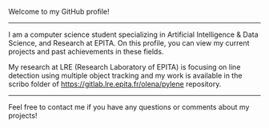 Welcome to my GitHub profile!

---

I am a computer science student specializing in Artificial Intelligence & Data Science, and Research at EPITA. On this profile, you can view my current projects and past achievements in these fields.

My research at LRE (Research Laboratory of EPITA) is focusing on line detection using multiple object tracking and my work is available in the scribo folder of https://gitlab.lre.epita.fr/olena/pylene repository.

--- 

Feel free to contact me if you have any questions or comments about my projects!
